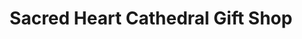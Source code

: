 ---
title: "Sacred Heart Cathedral Gift Shop"
url: /rochester/sacred-heart-cathedral-gift-shop/
shop: Andenken
---